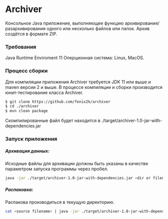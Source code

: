 # Archiver

Консольное Java приложение, выполняющее функцию архивирования/разархивирования одного или несколько файлов или папок.
Архив создётся в формате ZIP.

### Требования
Java Runtime Enviroment 11
Оперционная система: Linux, MacOS.

### Процесс сборки

Для компиляции приложения Archiver требуется JDK 11 или выше и maven версии 2 и выше.
В процессе компиляции и сборки производится юнит-тестирование класса Archiver.
```sh
$ git clone https://github.com/fenix2k/archiver
$ cd ./archiver
$ mvn clean package
```
Скомпилированные файл будет находится в
./target/archiver-1.0-jar-with-dependencies.jar

### Запуск приложения
##### Архивация данных:
Исходные файлы для архивации должны быть указаны в качестве параметром запуска программы через пробел.
```sh
java -jar ./target/archiver-1.0-jar-with-dependencies.jar <dir or filename> [<dir or filename>] > <destination filename>
```
##### Распаковка:
Распакова производиться в текущую директорию.
```sh
cat <source filename> | java -jar ./target/archiver-1.0-jar-with-dependencies.jar
```